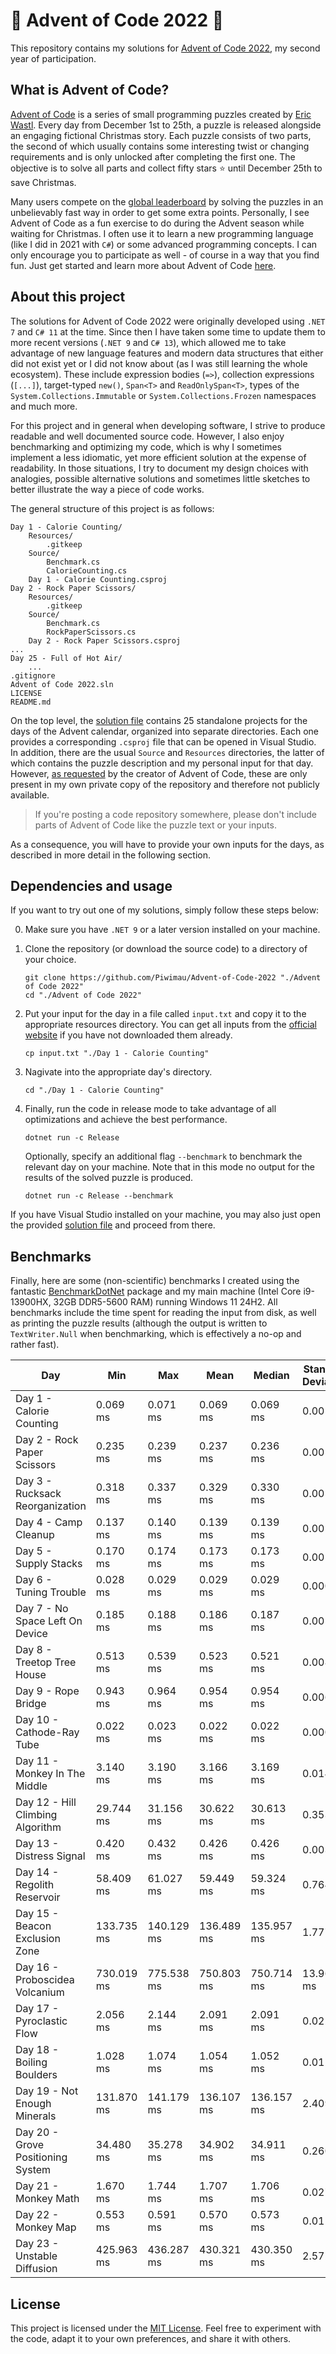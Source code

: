 # 🎄 Advent of Code 2022 🎄

This repository contains my solutions for [Advent of Code 2022](https://adventofcode.com/2022),
my second year of participation.

## What is Advent of Code?

[Advent of Code](https://adventofcode.com/) is a series of small programming puzzles created by
[Eric Wastl](http://was.tl/). Every day from December 1st to 25th, a puzzle is released alongside an
engaging fictional Christmas story. Each puzzle consists of two parts, the second of which usually
contains some interesting twist or changing requirements and is only unlocked after completing the
first one. The objective is to solve all parts and collect fifty stars ⭐ until December 25th to save
Christmas.

Many users compete on the [global leaderboard](https://adventofcode.com/2022/leaderboard) by solving
the puzzles in an unbelievably fast way in order to get some extra points. Personally, I see Advent
of Code as a fun exercise to do during the Advent season while waiting for Christmas. I often use it
to learn a new programming language (like I did in 2021 with `C#`) or some advanced programming
concepts. I can only encourage you to participate as well - of course in a way that you find fun.
Just get started and learn more about Advent of Code [here](https://adventofcode.com/2022/about).

## About this project

The solutions for Advent of Code 2022 were originally developed using `.NET 7` and `C# 11` at the
time. Since then I have taken some time to update them to more recent versions (`.NET 9` and
`C# 13`), which allowed me to take advantage of new language features and modern data structures
that either did not exist yet or I did not know about (as I was still learning the whole ecosystem).
These include expression bodies (`=>`), collection expressions (`[...]`), target-typed `new()`,
`Span<T>` and `ReadOnlySpan<T>`, types of the `System.Collections.Immutable` or
`System.Collections.Frozen` namespaces and much more.

For this project and in general when developing software, I strive to produce readable and well
documented source code. However, I also enjoy benchmarking and optimizing my code, which is why I
sometimes implement a less idiomatic, yet more efficient solution at the expense of readability.
In those situations, I try to document my design choices with analogies, possible alternative
solutions and sometimes little sketches to better illustrate the way a piece of code works.

The general structure of this project is as follows:

```plaintext
Day 1 - Calorie Counting/
    Resources/
        .gitkeep
    Source/
        Benchmark.cs
        CalorieCounting.cs
    Day 1 - Calorie Counting.csproj
Day 2 - Rock Paper Scissors/
    Resources/
        .gitkeep
    Source/
        Benchmark.cs
        RockPaperScissors.cs
    Day 2 - Rock Paper Scissors.csproj
...
Day 25 - Full of Hot Air/
    ...
.gitignore
Advent of Code 2022.sln
LICENSE
README.md
```

On the top level, the [solution file](<Advent of Code 2022.sln>) contains 25 standalone projects
for the days of the Advent calendar, organized into separate directories. Each one provides a
corresponding `.csproj` file that can be opened in Visual Studio. In addition, there are the usual
`Source` and `Resources` directories, the latter of which contains the puzzle description and my
personal input for that day. However, [as requested](https://adventofcode.com/2022/about) by the
creator of Advent of Code, these are only present in my own private copy of the repository and
therefore not publicly available.

> If you're posting a code repository somewhere, please don't include parts of Advent of Code like
  the puzzle text or your inputs.

As a consequence, you will have to provide your own inputs for the days, as described in more detail
in the following section.

## Dependencies and usage

If you want to try out one of my solutions, simply follow these steps below:

0. Make sure you have `.NET 9` or a later version installed on your machine.

1. Clone the repository (or download the source code) to a directory of your choice.

   ```shell
   git clone https://github.com/Piwimau/Advent-of-Code-2022 "./Advent of Code 2022"
   cd "./Advent of Code 2022"
   ```

2. Put your input for the day in a file called `input.txt` and copy it to the appropriate resources
   directory. You can get all inputs from the [official website](https://adventofcode.com/2022) if
   you have not downloaded them already.

   ```shell
   cp input.txt "./Day 1 - Calorie Counting"
   ```

3. Nagivate into the appropriate day's directory.

   ```shell
   cd "./Day 1 - Calorie Counting"
   ```

4. Finally, run the code in release mode to take advantage of all optimizations and achieve the best
   performance.

   ```shell
   dotnet run -c Release
   ```

   Optionally, specify an additional flag `--benchmark` to benchmark the relevant day on your
   machine. Note that in this mode no output for the results of the solved puzzle is produced.

   ```shell
   dotnet run -c Release --benchmark
   ```

If you have Visual Studio installed on your machine, you may also just open the provided
[solution file](<Advent of Code 2022.sln>) and proceed from there.

## Benchmarks

Finally, here are some (non-scientific) benchmarks I created using the fantastic
[BenchmarkDotNet](https://github.com/dotnet/BenchmarkDotNet) package and my main machine (Intel Core
i9-13900HX, 32GB DDR5-5600 RAM) running Windows 11 24H2. All benchmarks include the time spent for
reading the input from disk, as well as printing the puzzle results (although the output is written
to `TextWriter.Null` when benchmarking, which is effectively a no-op and rather fast).

| Day                               | Min        | Max        | Mean       | Median     | Standard Deviation |
|-----------------------------------|------------|------------|------------|------------|--------------------|
| Day 1 - Calorie Counting          |   0.069 ms |   0.071 ms |   0.069 ms |   0.069 ms |           0.001 ms |
| Day 2 - Rock Paper Scissors       |   0.235 ms |   0.239 ms |   0.237 ms |   0.236 ms |           0.001 ms |
| Day 3 - Rucksack Reorganization   |   0.318 ms |   0.337 ms |   0.329 ms |   0.330 ms |           0.005 ms |
| Day 4 - Camp Cleanup              |   0.137 ms |   0.140 ms |   0.139 ms |   0.139 ms |           0.001 ms |
| Day 5 - Supply Stacks             |   0.170 ms |   0.174 ms |   0.173 ms |   0.173 ms |           0.001 ms |
| Day 6 - Tuning Trouble            |   0.028 ms |   0.029 ms |   0.029 ms |   0.029 ms |           0.000 ms |
| Day 7 - No Space Left On Device   |   0.185 ms |   0.188 ms |   0.186 ms |   0.187 ms |           0.001 ms |
| Day 8 - Treetop Tree House        |   0.513 ms |   0.539 ms |   0.523 ms |   0.521 ms |           0.008 ms |
| Day 9 - Rope Bridge               |   0.943 ms |   0.964 ms |   0.954 ms |   0.954 ms |           0.006 ms |
| Day 10 - Cathode-Ray Tube         |   0.022 ms |   0.023 ms |   0.022 ms |   0.022 ms |           0.000 ms |
| Day 11 - Monkey In The Middle     |   3.140 ms |   3.190 ms |   3.166 ms |   3.169 ms |           0.014 ms |
| Day 12 - Hill Climbing Algorithm  |  29.744 ms |  31.156 ms |  30.622 ms |  30.613 ms |           0.353 ms |
| Day 13 - Distress Signal          |   0.420 ms |   0.432 ms |   0.426 ms |   0.426 ms |           0.003 ms |
| Day 14 - Regolith Reservoir       |  58.409 ms |  61.027 ms |  59.449 ms |  59.324 ms |           0.764 ms |
| Day 15 - Beacon Exclusion Zone    | 133.735 ms | 140.129 ms | 136.489 ms | 135.957 ms |           1.777 ms |
| Day 16 - Proboscidea Volcanium    | 730.019 ms | 775.538 ms | 750.803 ms | 750.714 ms |          13.966 ms |
| Day 17 - Pyroclastic Flow         |   2.056 ms |   2.144 ms |   2.091 ms |   2.091 ms |           0.022 ms |
| Day 18 - Boiling Boulders         |   1.028 ms |   1.074 ms |   1.054 ms |   1.052 ms |           0.011 ms |
| Day 19 - Not Enough Minerals      | 131.870 ms | 141.179 ms | 136.107 ms | 136.157 ms |           2.409 ms |
| Day 20 - Grove Positioning System |  34.480 ms |  35.278 ms |  34.902 ms |  34.911 ms |           0.260 ms |
| Day 21 - Monkey Math              |   1.670 ms |   1.744 ms |   1.707 ms |   1.706 ms |           0.027 ms |
| Day 22 - Monkey Map               |   0.553 ms |   0.591 ms |   0.570 ms |   0.573 ms |           0.011 ms |
| Day 23 - Unstable Diffusion       | 425.963 ms | 436.287 ms | 430.321 ms | 430.350 ms |           2.572 ms |

## License

This project is licensed under the [MIT License](LICENSE). Feel free to experiment with the code,
adapt it to your own preferences, and share it with others.